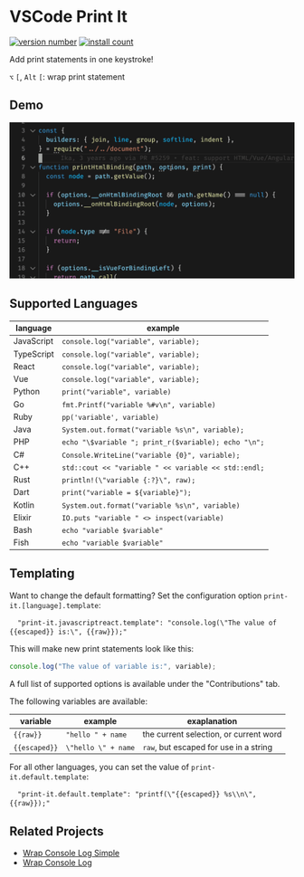 # VSCode Print It

[![version number](https://vsmarketplacebadge.apphb.com/version-short/bmalehorn.print-it.svg)](https://marketplace.visualstudio.com/items?itemName=bmalehorn.print-it)
[![install count](https://vsmarketplacebadge.apphb.com/installs-short/bmalehorn.print-it.svg)](https://marketplace.visualstudio.com/items?itemName=bmalehorn.print-it)

Add print statements in one keystroke!

`⌥` `[`, `Alt` `[`: wrap print statement

## Demo

![demo](demo.gif)

## Supported Languages

| language   | example                                              |
| ---------- | ---------------------------------------------------- |
| JavaScript | `console.log("variable", variable);`                 |
| TypeScript | `console.log("variable", variable);`                 |
| React      | `console.log("variable", variable);`                 |
| Vue        | `console.log("variable", variable);`                 |
| Python     | `print("variable", variable)`                        |
| Go         | `fmt.Printf("variable %#v\n", variable)`             |
| Ruby       | `pp('variable', variable)`                           |
| Java       | `System.out.format("variable %s\n", variable);`      |
| PHP        | `echo "\$variable "; print_r($variable); echo "\n";` |
| C#         | `Console.WriteLine("variable {0}", variable);`       |
| C++        | `std::cout << "variable " << variable << std::endl;` |
| Rust       | `println!(\"variable {:?}\", raw);`                  |
| Dart       | `print("variable = ${variable}");`                   |
| Kotlin     | `System.out.format("variable %s\n", variable)`       |
| Elixir     | `IO.puts "variable " <> inspect(variable)`           |
| Bash       | `echo "variable $variable"`                          |
| Fish       | `echo "variable $variable"`                          |

## Templating

Want to change the default formatting? Set the configuration option `print-it.[language].template`:

```jsonc
  "print-it.javascriptreact.template": "console.log(\"The value of {{escaped}} is:\", {{raw}});"
```

This will make new print statements look like this:

```jsx
console.log("The value of variable is:", variable);
```

A full list of supported options is available under the "Contributions" tab.

The following variables are available:

| variable      | example             | exaplanation                           |
| ------------- | ------------------- | -------------------------------------- |
| `{{raw}}`     | `"hello " + name`   | the current selection, or current word |
| `{{escaped}}` | `\"hello \" + name` | `raw`, but escaped for use in a string |

For all other languages, you can set the value of `print-it.default.template`:

```jsonc
  "print-it.default.template": "printf(\"{{escaped}} %s\\n\", {{raw}});"
```

## Related Projects

- [Wrap Console Log Simple](https://marketplace.visualstudio.com/items?itemName=WooodHead.vscode-wrap-console-log-simple)
- [Wrap Console Log](https://marketplace.visualstudio.com/items?itemName=midnightsyntax.vscode-wrap-console-log)
